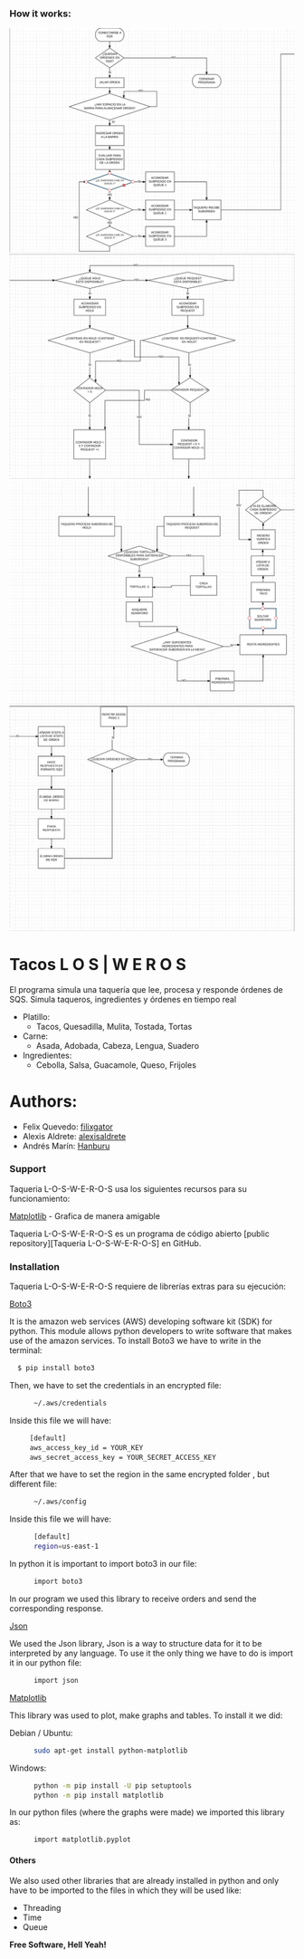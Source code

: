 ### How it works:

![Alt Text](https://github.com/filixgator/Taqueria-L-O-S-W-E-R-O-S/blob/master/1.png)
![Alt Text](https://github.com/filixgator/Taqueria-L-O-S-W-E-R-O-S/blob/master/2.png)
![Alt Text](https://github.com/filixgator/Taqueria-L-O-S-W-E-R-O-S/blob/master/3.png)
![Alt Text](https://github.com/filixgator/Taqueria-L-O-S-W-E-R-O-S/blob/master/4.png)

# Tacos  L O S  |  W E R O S

El programa simula una taquería que lee, procesa y responde órdenes de SQS. Simula taqueros, ingredientes y órdenes en tiempo real

  - Platillo: 
    - Tacos, Quesadilla, Mulita, Tostada, Tortas
  - Carne:
    - Asada, Adobada, Cabeza, Lengua, Suadero       
  - Ingredientes:
    - Cebolla, Salsa, Guacamole, Queso, Frijoles 

# Authors:

- Felix Quevedo: [filixgator](https://github.com/filixgator)
- Alexis Aldrete: [alexisaldrete](https://github.com/alexisaldrete)
- Andrés Marín: [Hanburu](https://github.com/Hanburu)
  
### Support

Taqueria L-O-S-W-E-R-O-S usa los siguientes recursos para su funcionamiento:

[Matplotlib](https://matplotlib.org/) - Grafica de manera amigable


 Taqueria L-O-S-W-E-R-O-S es un programa de código abierto [public repository][Taqueria L-O-S-W-E-R-O-S] en GitHub.

### Installation

Taqueria L-O-S-W-E-R-O-S requiere de librerías extras para su ejecución:  

[Boto3](https://github.com/boto/boto3) 

It is the amazon web services (AWS) developing software kit (SDK) for python. This module allows python developers to write software that makes use of the amazon services. To install Boto3 we have to write in the terminal:

```sh
  $ pip install boto3
```
Then, we have to set the credentials in an encrypted file:

```sh
      ~/.aws/credentials 
```
 Inside this file we will have:
 
```sh
     [default]
     aws_access_key_id = YOUR_KEY
     aws_secret_access_key = YOUR_SECRET_ACCESS_KEY         
```

After that we have to set the region in the same encrypted folder , but different file: 

```sh
      ~/.aws/config        
```
Inside this file we will have: 
```sh
      [default]
      region=us-east-1      
```
 In python it is important to import boto3 in our file:
 
```sh
      import boto3    
```       
          
In our program we used this library to receive orders and send the corresponding response.

[Json](https://docs.python.org/2/library/json.html)

We used the Json library, Json is a way to structure data for it to be interpreted by any language. To use it the only thing we have to do is import it in our python file: 
```sh
      import json  
```   
        
[Matplotlib](https://matplotlib.org/)

This library was used to plot, make graphs and tables. To install it we did: 
           
Debian / Ubuntu:
```sh
      sudo apt-get install python-matplotlib
```  
Windows: 
```sh
      python -m pip install -U pip setuptools
      python -m pip install matplotlib
```  
In our python files (where the graphs were made) we imported this library as: 
```sh
      import matplotlib.pyplot
```

#### Others

We also used other libraries that are already installed in python and only have to be imported to the files in which they will be used like: 
- Threading
- Time 
- Queue



**Free Software, Hell Yeah!**

[//]: # (These are reference links used in the body of this note and get stripped out when the markdown processor does its job. There is no need to format nicely because it shouldn't be seen. Thanks SO - http://stackoverflow.com/questions/4823468/store-comments-in-markdown-syntax)


   [TacosFranc]: <https://github.com/AnaValeriaGM/TacosFranc/tree/master/CarpetaProyecto>
   [PyQT]: <https://github.com/pyqtgraph/pyqtgraph>




